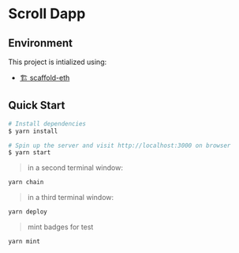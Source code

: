 # Scroll Dapp

## Environment

This project is intialized using:

- [🏗 scaffold-eth](https://github.com/austintgriffith/scaffold-eth)

## Quick Start

```bash
# Install dependencies
$ yarn install

# Spin up the server and visit http://localhost:3000 on browser
$ yarn start

```

> in a second terminal window:

```bash
yarn chain

```

> in a third terminal window:

```bash
yarn deploy

```

> mint badges for test
```bash
yarn mint
```
